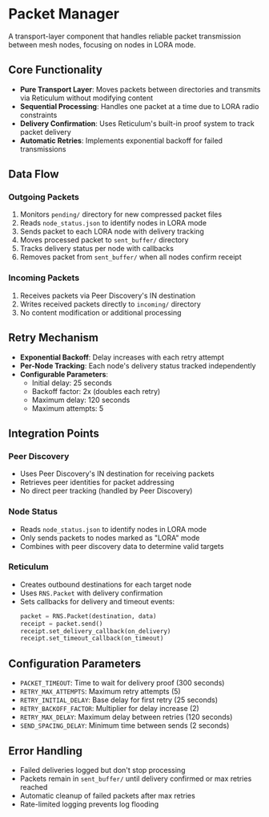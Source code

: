 # Packet Manager

A transport-layer component that handles reliable packet transmission between mesh nodes, focusing on nodes in LORA mode.

## Core Functionality

- **Pure Transport Layer**: Moves packets between directories and transmits via Reticulum without modifying content
- **Sequential Processing**: Handles one packet at a time due to LORA radio constraints
- **Delivery Confirmation**: Uses Reticulum's built-in proof system to track packet delivery
- **Automatic Retries**: Implements exponential backoff for failed transmissions

## Data Flow

### Outgoing Packets
1. Monitors `pending/` directory for new compressed packet files
2. Reads `node_status.json` to identify nodes in LORA mode
3. Sends packet to each LORA node with delivery tracking
4. Moves processed packet to `sent_buffer/` directory
5. Tracks delivery status per node with callbacks
6. Removes packet from `sent_buffer/` when all nodes confirm receipt

### Incoming Packets
1. Receives packets via Peer Discovery's IN destination
2. Writes received packets directly to `incoming/` directory
3. No content modification or additional processing

## Retry Mechanism

- **Exponential Backoff**: Delay increases with each retry attempt
- **Per-Node Tracking**: Each node's delivery status tracked independently
- **Configurable Parameters**:
  - Initial delay: 25 seconds
  - Backoff factor: 2x (doubles each retry)
  - Maximum delay: 120 seconds
  - Maximum attempts: 5

## Integration Points

### Peer Discovery
- Uses Peer Discovery's IN destination for receiving packets
- Retrieves peer identities for packet addressing
- No direct peer tracking (handled by Peer Discovery)

### Node Status
- Reads `node_status.json` to identify nodes in LORA mode
- Only sends packets to nodes marked as "LORA" mode
- Combines with peer discovery data to determine valid targets

### Reticulum
- Creates outbound destinations for each target node
- Uses `RNS.Packet` with delivery confirmation
- Sets callbacks for delivery and timeout events:
  ```python
  packet = RNS.Packet(destination, data)
  receipt = packet.send()
  receipt.set_delivery_callback(on_delivery)
  receipt.set_timeout_callback(on_timeout)
  ```

## Configuration Parameters

- `PACKET_TIMEOUT`: Time to wait for delivery proof (300 seconds)
- `RETRY_MAX_ATTEMPTS`: Maximum retry attempts (5)
- `RETRY_INITIAL_DELAY`: Base delay for first retry (25 seconds)
- `RETRY_BACKOFF_FACTOR`: Multiplier for delay increase (2)
- `RETRY_MAX_DELAY`: Maximum delay between retries (120 seconds)
- `SEND_SPACING_DELAY`: Minimum time between sends (2 seconds)

## Error Handling

- Failed deliveries logged but don't stop processing
- Packets remain in `sent_buffer/` until delivery confirmed or max retries reached
- Automatic cleanup of failed packets after max retries
- Rate-limited logging prevents log flooding
